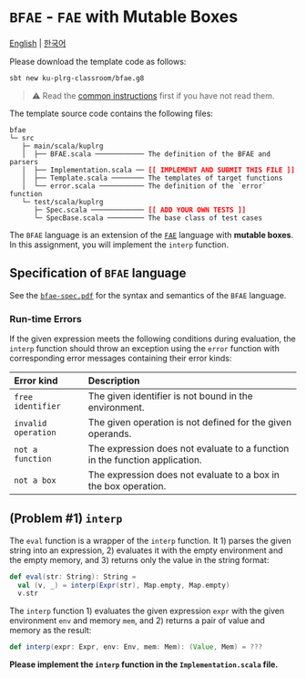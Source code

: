 # `BFAE` - `FAE` with Mutable Boxes

[English](./README.md) | [한국어](./README.ko.md)

Please download the template code as follows:
```bash
sbt new ku-plrg-classroom/bfae.g8
```

> :warning: Read the [common instructions](https://github.com/ku-plrg-classroom/docs/blob/main/README.md) first if you have not read them.

The template source code contains the following files:
<pre><code>bfae
└─ src
   ├─ main/scala/kuplrg
   │  ├── BFAE.scala ──────────── The definition of the BFAE and parsers
   │  ├── Implementation.scala ── <b style='color:red;'>[[ IMPLEMENT AND SUBMIT THIS FILE ]]</b>
   │  ├── Template.scala ──────── The templates of target functions
   │  └── error.scala ─────────── The definition of the `error` function
   └─ test/scala/kuplrg
      ├─ Spec.scala ───────────── <b style='color:red;'>[[ ADD YOUR OWN TESTS ]]</b>
      └─ SpecBase.scala ───────── The base class of test cases</code></pre>

The `BFAE` language is an extension of the [`FAE`](../fae/README.md) language
with **mutable boxes**. In this assignment, you will implement the `interp`
function.

## Specification of `BFAE` language

See the [`bfae-spec.pdf`](./bfae-spec.pdf) for the syntax and semantics of the
`BFAE` language.

### Run-time Errors

If the given expression meets the following conditions during evaluation, the
`interp` function should throw an exception using the `error` function with
corresponding error messages containing their error kinds:

| Error kind | Description |
|:-----------|:------------|
| `free identifier` | The given identifier is not bound in the environment. |
| `invalid operation` | The given operation is not defined for the given operands. |
| `not a function` | The expression does not evaluate to a function in the function application. |
| `not a box` | The expression does not evaluate to a box in the box operation. |

## (Problem #1) `interp`

The `eval` function is a wrapper of the `interp` function. It 1) parses the
given string into an expression, 2) evaluates it with the empty environment and
the empty memory, and 3) returns only the value in the string format:
```scala
def eval(str: String): String =
  val (v, _) = interp(Expr(str), Map.empty, Map.empty)
  v.str
```

The `interp` function 1) evaluates the given expression `expr` with the given
environment `env` and memory `mem`, and 2) returns a pair of value and memory as
the result:
```scala
def interp(expr: Expr, env: Env, mem: Mem): (Value, Mem) = ???
```
**Please implement the `interp` function in the `Implementation.scala` file.**
